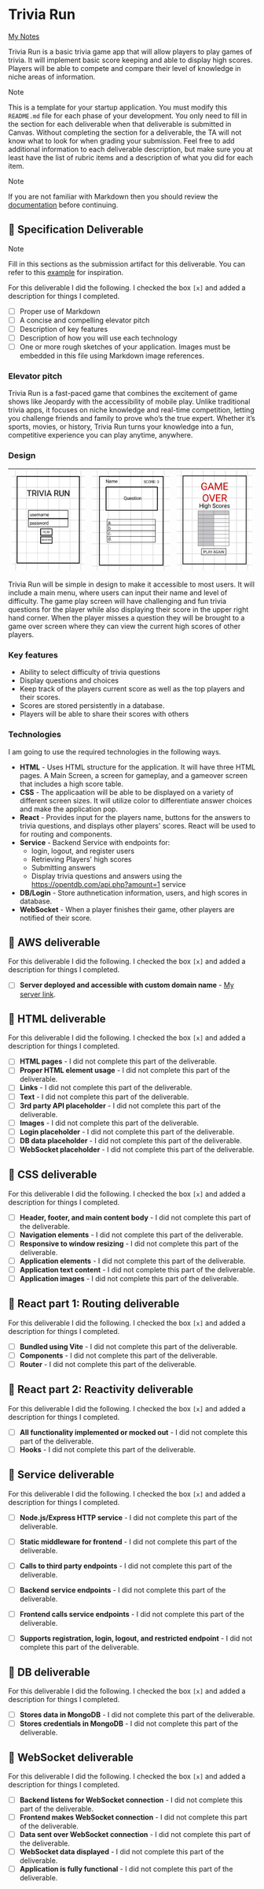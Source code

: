 # Trivia Run

[My Notes](notes.md)

Trivia Run is a basic trivia game app that will allow players to play games of trivia. It will implement basic score keeping and able to display high scores. Players will be able to compete and compare their level of knowledge in niche areas of information. 


> [!NOTE]
>  This is a template for your startup application. You must modify this `README.md` file for each phase of your development. You only need to fill in the section for each deliverable when that deliverable is submitted in Canvas. Without completing the section for a deliverable, the TA will not know what to look for when grading your submission. Feel free to add additional information to each deliverable description, but make sure you at least have the list of rubric items and a description of what you did for each item.

> [!NOTE]
>  If you are not familiar with Markdown then you should review the [documentation](https://docs.github.com/en/get-started/writing-on-github/getting-started-with-writing-and-formatting-on-github/basic-writing-and-formatting-syntax) before continuing.

## 🚀 Specification Deliverable

> [!NOTE]
>  Fill in this sections as the submission artifact for this deliverable. You can refer to this [example](https://github.com/webprogramming260/startup-example/blob/main/README.md) for inspiration.

For this deliverable I did the following. I checked the box `[x]` and added a description for things I completed.

- [ ] Proper use of Markdown
- [ ] A concise and compelling elevator pitch
- [ ] Description of key features
- [ ] Description of how you will use each technology
- [ ] One or more rough sketches of your application. Images must be embedded in this file using Markdown image references.

### Elevator pitch

Trivia Run is a fast-paced game that combines the excitement of game shows like Jeopardy with the accessibility of mobile play. Unlike traditional trivia apps, it focuses on niche knowledge and real-time competition, letting you challenge friends and family to prove who’s the true expert. Whether it’s sports, movies, or history, Trivia Run turns your knowledge into a fun, competitive experience you can play anytime, anywhere.

### Design
| ![](/images/TriviaMainScreen.jpg)  |  ![Design Game Play](/images/TriviaInGame.jpg) |![Design Game Over](/images/TriviaGameOver.jpg) | 
|---|---| --- |

Trivia Run will be simple in design to make it accessible to most users. It will include a main menu, where users can input their name and level of difficulty. The game play screen will have challenging and fun trivia questions for the player while also displaying their score in the upper right hand corner. When the player misses a question they will be brought to a game over screen where they can view the current high scores of other players. 


### Key features

- Ability to select difficulty of trivia questions
- Display questions and choices
- Keep track of the players current score as well as the top players and their scores. 
- Scores are stored persistently in a database.
- Players will be able to share their scores with others 

### Technologies

I am going to use the required technologies in the following ways.

- **HTML** - Uses HTML structure for the application. It will have three HTML pages. A Main Screen, a screen for gameplay, and a gameover screen that includes a high score table.
- **CSS** - The applicaation will be able to be displayed on a variety of different screen sizes. It will utilize color to differentiate answer choices and make the application pop.
- **React** - Provides input for the players name, buttons for the answers to trivia questions, and displays other players' scores. React will be used to for routing and components.
- **Service** - Backend Service with endpoints for:
  * login, logout, and register users
  * Retrieving Players' high scores
  * Submitting answers
  * Display trivia questions and answers using the https://opentdb.com/api.php?amount=1 service
- **DB/Login** - Store authnetication information, users, and high scores in database.
- **WebSocket** - When a player finishes their game, other players are notified of their score.   

## 🚀 AWS deliverable

For this deliverable I did the following. I checked the box `[x]` and added a description for things I completed.

- [ ] **Server deployed and accessible with custom domain name** - [My server link](https://yourdomainnamehere.click).

## 🚀 HTML deliverable

For this deliverable I did the following. I checked the box `[x]` and added a description for things I completed.

- [ ] **HTML pages** - I did not complete this part of the deliverable.
- [ ] **Proper HTML element usage** - I did not complete this part of the deliverable.
- [ ] **Links** - I did not complete this part of the deliverable.
- [ ] **Text** - I did not complete this part of the deliverable.
- [ ] **3rd party API placeholder** - I did not complete this part of the deliverable.
- [ ] **Images** - I did not complete this part of the deliverable.
- [ ] **Login placeholder** - I did not complete this part of the deliverable.
- [ ] **DB data placeholder** - I did not complete this part of the deliverable.
- [ ] **WebSocket placeholder** - I did not complete this part of the deliverable.

## 🚀 CSS deliverable

For this deliverable I did the following. I checked the box `[x]` and added a description for things I completed.

- [ ] **Header, footer, and main content body** - I did not complete this part of the deliverable.
- [ ] **Navigation elements** - I did not complete this part of the deliverable.
- [ ] **Responsive to window resizing** - I did not complete this part of the deliverable.
- [ ] **Application elements** - I did not complete this part of the deliverable.
- [ ] **Application text content** - I did not complete this part of the deliverable.
- [ ] **Application images** - I did not complete this part of the deliverable.

## 🚀 React part 1: Routing deliverable

For this deliverable I did the following. I checked the box `[x]` and added a description for things I completed.

- [ ] **Bundled using Vite** - I did not complete this part of the deliverable.
- [ ] **Components** - I did not complete this part of the deliverable.
- [ ] **Router** - I did not complete this part of the deliverable.

## 🚀 React part 2: Reactivity deliverable

For this deliverable I did the following. I checked the box `[x]` and added a description for things I completed.

- [ ] **All functionality implemented or mocked out** - I did not complete this part of the deliverable.
- [ ] **Hooks** - I did not complete this part of the deliverable.

## 🚀 Service deliverable

For this deliverable I did the following. I checked the box `[x]` and added a description for things I completed.

- [ ] **Node.js/Express HTTP service** - I did not complete this part of the deliverable.
- [ ] **Static middleware for frontend** - I did not complete this part of the deliverable.
- [ ] **Calls to third party endpoints** - I did not complete this part of the deliverable.
- [ ] **Backend service endpoints** - I did not complete this part of the deliverable.
- [ ] **Frontend calls service endpoints** - I did not complete this part of the deliverable.
- [ ] **Supports registration, login, logout, and restricted endpoint** - I did not complete this part of the deliverable.


## 🚀 DB deliverable

For this deliverable I did the following. I checked the box `[x]` and added a description for things I completed.

- [ ] **Stores data in MongoDB** - I did not complete this part of the deliverable.
- [ ] **Stores credentials in MongoDB** - I did not complete this part of the deliverable.

## 🚀 WebSocket deliverable

For this deliverable I did the following. I checked the box `[x]` and added a description for things I completed.

- [ ] **Backend listens for WebSocket connection** - I did not complete this part of the deliverable.
- [ ] **Frontend makes WebSocket connection** - I did not complete this part of the deliverable.
- [ ] **Data sent over WebSocket connection** - I did not complete this part of the deliverable.
- [ ] **WebSocket data displayed** - I did not complete this part of the deliverable.
- [ ] **Application is fully functional** - I did not complete this part of the deliverable.

